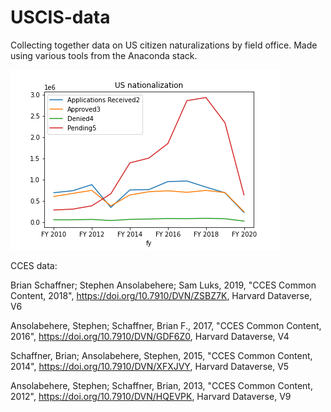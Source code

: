 # USCIS-data

Collecting together data on US citizen naturalizations by field office. Made using various tools from the Anaconda stack.

![alt text](https://github.com/dovinmu/USCIS-data/blob/master/plots/all_US.png "US Naturalization")

CCES data:

Brian Schaffner; Stephen Ansolabehere; Sam Luks, 2019, "CCES Common Content, 2018", https://doi.org/10.7910/DVN/ZSBZ7K, Harvard Dataverse, V6

Ansolabehere, Stephen; Schaffner, Brian F., 2017, "CCES Common Content, 2016", https://doi.org/10.7910/DVN/GDF6Z0, Harvard Dataverse, V4

Schaffner, Brian; Ansolabehere, Stephen, 2015, "CCES Common Content, 2014", https://doi.org/10.7910/DVN/XFXJVY, Harvard Dataverse, V5

Ansolabehere, Stephen; Schaffner, Brian, 2013, "CCES Common Content, 2012", https://doi.org/10.7910/DVN/HQEVPK, Harvard Dataverse, V9
